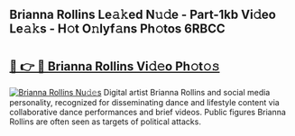 ## Brianna Rollins Le𝚊𝚔ed N𝚞𝚍e - Part-1kb Vi𝚍eo Le𝚊𝚔s - H𝚘t O𝚗lyf𝚊ns Ph𝚘tos 6RBCC

# <h2><a href="http://hf46cxk.feru.top/?c=Brianna+Rollins">🔗 👉 🔴 Brianna Rollins Vi𝚍𝚎o Ph𝚘t𝚘𝚜</a></h2>

[![Brianna Rollins Nu𝚍𝚎s](https://i.imgur.com/0TWrTi3.gif)](http://hf46cxk.feru.top/?c=Brianna+Rollins)
Digital artist Brianna Rollins and social media personality, recognized for disseminating dance and lifestyle content via collaborative dance performances and brief videos. Public figures Brianna Rollins are often seen as targets of political attacks. 
